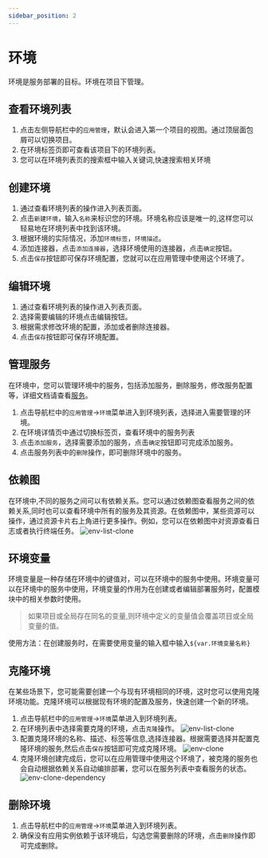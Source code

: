 ```yaml
---
sidebar_position: 2
---
```


# 环境

环境是服务部署的目标。环境在项目下管理。

## 查看环境列表

1. 点击左侧导航栏中的`应用管理`，默认会进入第一个项目的视图。通过顶层面包屑可以切换项目。
2. 在环境标签页即可查看该项目下的环境列表。
3. 您可以在环境列表页的搜索框中输入关键词,快速搜索相关环境

## 创建环境

1. 通过查看环境列表的操作进入列表页面。
2. 点击`新建环境`，输入`名称`来标识您的环境。环境名称应该是唯一的,这样您可以轻易地在环境列表中找到该环境。
3. 根据环境的实际情况，添加`环境标签`，`环境描述`。
4. 添加连接器，点击`添加连接器`，选择环境使用的连接器，点击`确定`按钮。
5. 点击`保存`按钮即可保存环境配置，您就可以在应用管理中使用这个环境了。

## 编辑环境

1. 通过查看环境列表的操作进入列表页面。
2. 选择需要编辑的环境点击编辑按钮。
3. 根据需求修改环境的配置，添加或者删除连接器。
4. 点击`保存`按钮即可保存环境配置。

## 管理服务

在环境中，您可以管理环境中的服务，包括添加服务，删除服务，修改服务配置等，详细文档请查看[服务](/application/service)。
1. 点击导航栏中的`应用管理`->`环境`菜单进入到环境列表，选择进入需要管理的环境。
2. 在环境详情页中通过切换标签页，查看环境中的服务列表
3. 点击`添加服务`，选择需要添加的服务，点击`确定`按钮即可完成添加服务。
5. 点击服务列表中的`删除`操作，即可删除环境中的服务。

## 依赖图

在环境中,不同的服务之间可以有依赖关系。您可以通过依赖图查看服务之间的依赖关系,同时也可以查看环境中所有的服务及其资源。在依赖图中，某些资源可以操作，通过资源卡片右上角进行更多操作。例如，您可以在依赖图中对资源查看日志或者执行终端任务。
![env-list-clone](/img/env/env-graph.jpg)

## 环境变量

环境变量是一种存储在环境中的键值对，可以在环境中的服务中使用。环境变量可以在环境中的服务中使用，环境变量的作用为在创建或者编辑部署服务时，配置模块中的相关参数时使用。
>如果项目或全局存在同名的变量,则环境中定义的变量值会覆盖项目或全局变量的值。

使用方法：在创建服务时，在需要使用变量的输入框中输入`${var.环境变量名称}`


## 克隆环境

在某些场景下，您可能需要创建一个与现有环境相同的环境，这时您可以使用克隆环境功能。克隆环境可以根据现有环境的配置及服务，快速创建一个新的环境。
1. 点击导航栏中的`应用管理`->`环境`菜单进入到环境列表。
2. 在环境列表中选择需要克隆的环境，点击`克隆`操作。
![env-list-clone](/img/env/env-list-clone.jpg)
3. 配置克隆环境的名称、描述、标签等信息,选择连接器。根据需要选择并配置克隆环境的服务,然后点击`保存`按钮即可完成克隆环境。
![env-clone](/img/env/env-clone.jpg)
4. 克隆环境创建完成后，您可以在应用管理中使用这个环境了，被克隆的服务也会自动根据依赖关系自动编排部署，您可以在服务列表中查看服务的状态。
![env-clone-dependency](/img/env/env-clone-dependency.jpg)

## 删除环境

1. 点击导航栏中的`应用管理`->`环境`菜单进入到环境列表。
2. 确保没有应用实例依赖于该环境后，勾选您需要删除的环境，点击`删除`操作即可完成删除。
